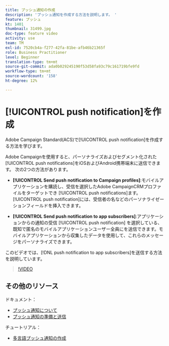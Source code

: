 ```yaml
---
title: プッシュ通知の作成
description: 'プッシュ通知を作成する方法を説明します。 '
feature: プッシュ
kt: 1401
thumbnail: 31499.jpg
doc-type: feature video
activity: use
team: TM
exl-id: 7520cb4a-f277-42fa-81be-afb46b21365f
role: Business Practitioner
level: Beginner
translation-type: tm+mt
source-git-commit: ada0b029245190f53d58fa93c79c161719bfe9fd
workflow-type: tm+mt
source-wordcount: '158'
ht-degree: 12%

---
```


# [!UICONTROL push notification]を作成

Adobe Campaign Standard(ACS)で[!UICONTROL push notification]を作成する方法を学びます。

Adobe Campaignを使用すると、パーソナライズおよびセグメント化された[!UICONTROL push notifications]をiOSおよびAndroid携帯端末に送信できます。 次の2つの方法があります。

* **[!UICONTROL Send push notification to Campaign profiles]**:モバイルアプリケーションを購読し、受信を選択したAdobe CampaignCRMプロファイルをターゲットでき [!UICONTROL push notifications]ます。[!UICONTROL push notification]には、受信者の名などのパーソナライゼーションフィールドを挿入できます。

* **[!UICONTROL Send push notification to app subscribers]**:アプリケーションからの通知の受信 [!UICONTROL push notification] を選択している、既知で匿名のモバイルアプリケーションユーザー全員にを送信できます。モバイルアプリケーションから収集したデータを使用して、これらのメッセージをパーソナライズできます。

このビデオでは、[!DNL push notification to app subscribers]を送信する方法を説明しています。

>[!VIDEO](https://video.tv.adobe.com/v/31499?quality=12)

## その他のリソース

ドキュメント：

* [プッシュ通知について](https://docs.adobe.com/content/help/en/campaign-standard/using/communication-channels/push-notifications/about-push-notifications.html)
* [プッシュ通知の準備と送信](https://docs.adobe.com/content/help/en/campaign-standard/using/communication-channels/push-notifications/preparing-and-sending-a-push-notification.html)

チュートリアル：

* [多言語プッシュ通知の作成](/help/communication-channels/mobile/push-notifications/creating-multilingual-push-notifications.md)
